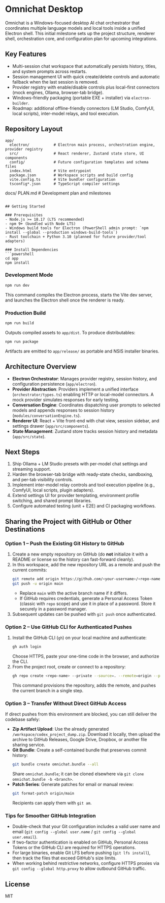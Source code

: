 # Omnichat Desktop

Omnichat is a Windows-focused desktop AI chat orchestrator that coordinates multiple language models and local tools inside a unified Electron shell. This initial milestone sets up the project structure, renderer shell, orchestration core, and configuration plan for upcoming integrations.

## Key Features
- Multi-session chat workspace that automatically persists history, titles, and system prompts across restarts.
- Session management UI with quick create/delete controls and automatic fallback when the last session is removed.
- Provider registry with enable/disable controls plus local-first connectors (mock engines, Ollama, browser-tab bridge).
- Windows-friendly packaging (portable EXE + installer) via `electron-builder`.
- Roadmap: additional offline-friendly connectors (LM Studio, ComfyUI, local scripts), inter-model relays, and tool execution.

## Repository Layout
```
app/
  electron/           # Electron main process, orchestration engine, provider registry
  src/                # React renderer, Zustand state store, UI components
  config/             # Future configuration templates and schema files
  index.html          # Vite entrypoint
  package.json        # Workspace scripts and build config
  vite.config.ts      # Vite bundler configuration
  tsconfig*.json      # TypeScript compiler settings
```
docs/
  PLAN.md             # Development plan and milestones
```

## Getting Started

### Prerequisites
- Node.js >= 18.17 (LTS recommended)
- npm 9+ (bundled with Node LTS)
- Windows build tools for Electron (PowerShell admin prompt: `npm install --global --production windows-build-tools`)
- Rust toolchain + Python 3.10 (planned for future provider/tool adapters)

### Install Dependencies
```powershell
cd app
npm install
```

### Development Mode
```powershell
npm run dev
```
This command compiles the Electron process, starts the Vite dev server, and launches the Electron shell once the renderer is ready.

### Production Build
```powershell
npm run build
```
Outputs compiled assets to `app/dist`. To produce distributables:
```powershell
npm run package
```
Artifacts are emitted to `app/release/` as portable and NSIS installer binaries.

## Architecture Overview
- **Electron Orchestrator**: Manages provider registry, session history, and configuration persistence (`app/electron`).
- **Provider Abstraction**: Providers implement a unified interface (`orchestrator/types.ts`) enabling HTTP or local-model connectors. A mock provider simulates responses for early testing.
- **Conversation Engine**: Coordinates dispatching user prompts to selected models and appends responses to session history (`modules/conversationEngine.ts`).
- **Renderer UI**: React + Vite front-end with chat view, session sidebar, and settings drawer (`app/src/components`).
- **State Management**: Zustand store tracks session history and metadata (`app/src/state`).

## Next Steps
1. Ship Ollama + LM Studio presets with per-model chat settings and streaming support.
2. Harden the browser-tab bridge with ready-state checks, sandboxing, and per-tab visibility controls.
3. Implement inter-model relay controls and tool execution pipeline (e.g., ComfyUI, local scripts, plugin adapters).
4. Extend settings UI for provider templating, environment profile switching, and shared prompt libraries.
5. Configure automated testing (unit + E2E) and CI packaging workflows.

## Sharing the Project with GitHub or Other Destinations

### Option 1 – Push the Existing Git History to GitHub
1. Create a new empty repository on GitHub (do **not** initialize it with a README or license so the history can fast-forward cleanly).
2. In this workspace, add the new repository URL as a remote and push the current commits:
   ```bash
   git remote add origin https://github.com/<your-username>/<repo-name>.git
   git push -u origin main
   ```
   - Replace `main` with the active branch name if it differs.
   - If GitHub requires credentials, generate a Personal Access Token (classic with `repo` scope) and use it in place of a password. Store it securely in a password manager.
3. Subsequent updates can be pushed with `git push` once authenticated.

### Option 2 – Use GitHub CLI for Authenticated Pushes
1. Install the GitHub CLI (`gh`) on your local machine and authenticate:
   ```bash
   gh auth login
   ```
   Choose HTTPS, paste your one-time code in the browser, and authorize the CLI.
2. From the project root, create or connect to a repository:
   ```bash
   gh repo create <repo-name> --private --source=. --remote=origin --push
   ```
   This command provisions the repository, adds the remote, and pushes the current branch in a single step.

### Option 3 – Transfer Without Direct GitHub Access
If direct pushes from this environment are blocked, you can still deliver the codebase safely:

- **Zip Artifact Upload**: Use the already generated `/workspace/codex_project_dump.zip`. Download it locally, then upload the archive to GitHub Releases, Google Drive, Dropbox, or another file sharing service.
- **Git Bundle**: Create a self-contained bundle that preserves commit history:
  ```bash
  git bundle create omnichat.bundle --all
  ```
  Share `omnichat.bundle`; it can be cloned elsewhere via `git clone omnichat.bundle -b <branch>`.
- **Patch Series**: Generate patches for email or manual review:
  ```bash
  git format-patch origin/main
  ```
  Recipients can apply them with `git am`.

### Tips for Smoother GitHub Integration
- Double-check that your Git configuration includes a valid user name and email (`git config --global user.name` / `git config --global user.email`).
- If two-factor authentication is enabled on GitHub, Personal Access Tokens or the GitHub CLI are required for HTTPS operations.
- For large binaries, enable Git LFS before pushing (`git lfs install`), then track the files that exceed GitHub's size limits.
- When working behind restrictive networks, configure HTTPS proxies via `git config --global http.proxy` to allow outbound GitHub traffic.

## License
MIT
